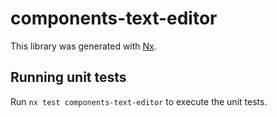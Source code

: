 # components-text-editor

This library was generated with [Nx](https://nx.dev).

## Running unit tests

Run `nx test components-text-editor` to execute the unit tests.
